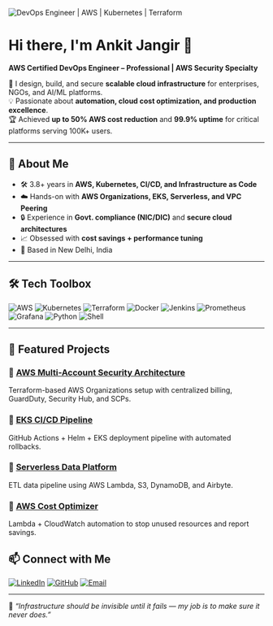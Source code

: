 <!-- Banner -->
![DevOps Engineer | AWS | Kubernetes | Terraform](https://user-images.githubusercontent.com/yourbannerlink/banner.png)

# Hi there, I'm Ankit Jangir 👋
**AWS Certified DevOps Engineer – Professional | AWS Security Specialty**

🚀 I design, build, and secure **scalable cloud infrastructure** for enterprises, NGOs, and AI/ML platforms.  
💡 Passionate about **automation, cloud cost optimization, and production excellence**.  
🏆 Achieved **up to 50% AWS cost reduction** and **99.9% uptime** for critical platforms serving 100K+ users.

---

## 📌 About Me
- 🛠 3.8+ years in **AWS, Kubernetes, CI/CD, and Infrastructure as Code**
- ☁️ Hands-on with **AWS Organizations, EKS, Serverless, and VPC Peering**
- 🔒 Experience in **Govt. compliance (NIC/DIC)** and **secure cloud architectures**
- 📈 Obsessed with **cost savings + performance tuning**
- 📍 Based in New Delhi, India

---

## 🛠 Tech Toolbox
![AWS](https://img.shields.io/badge/AWS-232F3E?style=for-the-badge&logo=amazon-aws&logoColor=white)
![Kubernetes](https://img.shields.io/badge/Kubernetes-326CE5?style=for-the-badge&logo=kubernetes&logoColor=white)
![Terraform](https://img.shields.io/badge/Terraform-7B42BC?style=for-the-badge&logo=terraform&logoColor=white)
![Docker](https://img.shields.io/badge/Docker-2496ED?style=for-the-badge&logo=docker&logoColor=white)
![Jenkins](https://img.shields.io/badge/Jenkins-D24939?style=for-the-badge&logo=jenkins&logoColor=white)
![Prometheus](https://img.shields.io/badge/Prometheus-E6522C?style=for-the-badge&logo=prometheus&logoColor=white)
![Grafana](https://img.shields.io/badge/Grafana-F46800?style=for-the-badge&logo=grafana&logoColor=white)
![Python](https://img.shields.io/badge/Python-3776AB?style=for-the-badge&logo=python&logoColor=white)
![Shell](https://img.shields.io/badge/Shell_Script-121011?style=for-the-badge&logo=gnu-bash&logoColor=white)

---

## 🚀 Featured Projects
### 🔹 [AWS Multi-Account Security Architecture](https://github.com/yourusername/aws-multi-account-security)
Terraform-based AWS Organizations setup with centralized billing, GuardDuty, Security Hub, and SCPs.

### 🔹 [EKS CI/CD Pipeline](https://github.com/yourusername/eks-ci-cd-pipeline)
GitHub Actions + Helm + EKS deployment pipeline with automated rollbacks.

### 🔹 [Serverless Data Platform](https://github.com/yourusername/serverless-data-platform)
ETL data pipeline using AWS Lambda, S3, DynamoDB, and Airbyte.

### 🔹 [AWS Cost Optimizer](https://github.com/yourusername/aws-cost-optimizer)
Lambda + CloudWatch automation to stop unused resources and report savings.

<!-- ---

## 📊 GitHub Stats
![Ankit's GitHub Stats](https://github-readme-stats.vercel.app/api?username=yourusername&show_icons=true&theme=tokyonight)
![Top Languages](https://github-readme-stats.vercel.app/api/top-langs/?username=yourusername&layout=compact&theme=tokyonight) -->

<!-- --- -->

## 📫 Connect with Me
[![LinkedIn](https://img.shields.io/badge/LinkedIn-blue?style=for-the-badge&logo=linkedin)](https://www.linkedin.com/in/ankit-jangir-devops/)
[![GitHub](https://img.shields.io/badge/GitHub-black?style=for-the-badge&logo=github)](https://github.com/ankittjangir1690)
[![Email](https://img.shields.io/badge/Email-D14836?style=for-the-badge&logo=gmail&logoColor=white)](mailto:ankitjangir.1690@gmail.com)

---

💬 *“Infrastructure should be invisible until it fails — my job is to make sure it never does.”*
